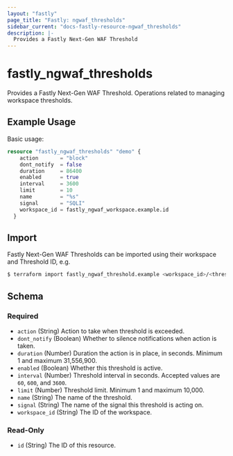 ```yaml
---
layout: "fastly"
page_title: "Fastly: ngwaf_thresholds"
sidebar_current: "docs-fastly-resource-ngwaf_thresholds"
description: |-
  Provides a Fastly Next-Gen WAF Threshold
---
```


# fastly_ngwaf_thresholds

Provides a Fastly Next-Gen WAF Threshold.  Operations related to managing workspace thresholds.

## Example Usage

Basic usage:

```terraform
resource "fastly_ngwaf_thresholds" "demo" {
    action       = "block"
    dont_notify  = false
    duration     = 86400
    enabled      = true
    interval     = 3600
    limit        = 10
    name         = "%s"
    signal       = "SQLI"
    workspace_id = fastly_ngwaf_workspace.example.id
  }
```

## Import

Fastly Next-Gen WAF Thresholds can be imported using their workspace and Threshold ID, e.g.

```sh
$ terraform import fastly_ngwaf_threshold.example <workspace_id>/<threshold_id>
```

<!-- schema generated by tfplugindocs -->
## Schema

### Required

- `action` (String) Action to take when threshold is exceeded.
- `dont_notify` (Boolean) Whether to silence notifications when action is taken.
- `duration` (Number) Duration the action is in place, in seconds. Minimum 1 and maximum 31,556,900.
- `enabled` (Boolean) Whether this threshold is active.
- `interval` (Number) Threshold interval in seconds. Accepted values are `60`, `600`, and `3600`.
- `limit` (Number) Threshold limit. Minimum 1 and maximum 10,000.
- `name` (String) The name of the threshold.
- `signal` (String) The name of the signal this threshold is acting on.
- `workspace_id` (String) The ID of the workspace.

### Read-Only

- `id` (String) The ID of this resource.
